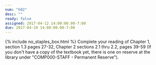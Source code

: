 ```yaml
---
num: "h02"
desc: ""
ready: false
assigned: 2017-04-12 14:00:00.00-7:00
due: 2017-04-19 14:00:00.00-7:00
---
```

{% include no_staples_box.html %}
Complete your reading of Chapter 1, section 1.3 pages 27-32, Chapter 2 sections 2.1 thru 2.2, pages 39-59   (If you don't have a copy of the textbook yet, there is one on reserve at the library under "COMP000-STAFF - Permanent Reserve").

<ol markdown="1">
</ol>
